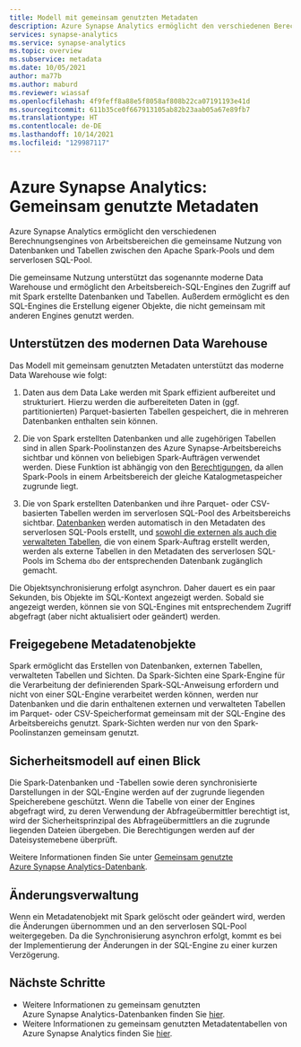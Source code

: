 ```yaml
---
title: Modell mit gemeinsam genutzten Metadaten
description: Azure Synapse Analytics ermöglicht den verschiedenen Berechnungsengines von Arbeitsbereichen die gemeinsame Nutzung von Datenbanken und Tabellen zwischen serverlosen Apache Spark-Pools und dem serverlosen SQL-Pool.
services: synapse-analytics
ms.service: synapse-analytics
ms.topic: overview
ms.subservice: metadata
ms.date: 10/05/2021
author: ma77b
ms.author: maburd
ms.reviewer: wiassaf
ms.openlocfilehash: 4f9feff8a88e5f8058af808b22ca07191193e41d
ms.sourcegitcommit: 611b35ce0f667913105ab82b23aab05a67e89fb7
ms.translationtype: HT
ms.contentlocale: de-DE
ms.lasthandoff: 10/14/2021
ms.locfileid: "129987117"
---
```

# <a name="azure-synapse-analytics-shared-metadata"></a>Azure Synapse Analytics: Gemeinsam genutzte Metadaten

Azure Synapse Analytics ermöglicht den verschiedenen Berechnungsengines von Arbeitsbereichen die gemeinsame Nutzung von Datenbanken und Tabellen zwischen den Apache Spark-Pools und dem serverlosen SQL-Pool.

Die gemeinsame Nutzung unterstützt das sogenannte moderne Data Warehouse und ermöglicht den Arbeitsbereich-SQL-Engines den Zugriff auf mit Spark erstellte Datenbanken und Tabellen. Außerdem ermöglicht es den SQL-Engines die Erstellung eigener Objekte, die nicht gemeinsam mit anderen Engines genutzt werden.

## <a name="support-the-modern-data-warehouse"></a>Unterstützen des modernen Data Warehouse

Das Modell mit gemeinsam genutzten Metadaten unterstützt das moderne Data Warehouse wie folgt:

1. Daten aus dem Data Lake werden mit Spark effizient aufbereitet und strukturiert. Hierzu werden die aufbereiteten Daten in (ggf. partitionierten) Parquet-basierten Tabellen gespeichert, die in mehreren Datenbanken enthalten sein können.

2. Die von Spark erstellten Datenbanken und alle zugehörigen Tabellen sind in allen Spark-Poolinstanzen des Azure Synapse-Arbeitsbereichs sichtbar und können von beliebigen Spark-Aufträgen verwendet werden. Diese Funktion ist abhängig von den [Berechtigungen](#security-model-at-a-glance), da allen Spark-Pools in einem Arbeitsbereich der gleiche Katalogmetaspeicher zugrunde liegt.

3. Die von Spark erstellten Datenbanken und ihre Parquet- oder CSV-basierten Tabellen werden im serverlosen SQL-Pool des Arbeitsbereichs sichtbar. [Datenbanken](database.md) werden automatisch in den Metadaten des serverlosen SQL-Pools erstellt, und [sowohl die externen als auch die verwalteten Tabellen](table.md), die von einem Spark-Auftrag erstellt werden, werden als externe Tabellen in den Metadaten des serverlosen SQL-Pools im Schema `dbo` der entsprechenden Datenbank zugänglich gemacht. 

<!--[INSERT PICTURE]-->

<!--__Figure 1 -__ Supporting the Modern Data Warehouse Pattern with shared metadata-->

Die Objektsynchronisierung erfolgt asynchron. Daher dauert es ein paar Sekunden, bis Objekte im SQL-Kontext angezeigt werden. Sobald sie angezeigt werden, können sie von SQL-Engines mit entsprechendem Zugriff abgefragt (aber nicht aktualisiert oder geändert) werden.

## <a name="shared-metadata-objects"></a>Freigegebene Metadatenobjekte

Spark ermöglicht das Erstellen von Datenbanken, externen Tabellen, verwalteten Tabellen und Sichten. Da Spark-Sichten eine Spark-Engine für die Verarbeitung der definierenden Spark-SQL-Anweisung erfordern und nicht von einer SQL-Engine verarbeitet werden können, werden nur Datenbanken und die darin enthaltenen externen und verwalteten Tabellen im Parquet- oder CSV-Speicherformat gemeinsam mit der SQL-Engine des Arbeitsbereichs genutzt. Spark-Sichten werden nur von den Spark-Poolinstanzen gemeinsam genutzt.

## <a name="security-model-at-a-glance"></a>Sicherheitsmodell auf einen Blick

Die Spark-Datenbanken und -Tabellen sowie deren synchronisierte Darstellungen in der SQL-Engine werden auf der zugrunde liegenden Speicherebene geschützt. Wenn die Tabelle von einer der Engines abgefragt wird, zu deren Verwendung der Abfrageübermittler berechtigt ist, wird der Sicherheitsprinzipal des Abfrageübermittlers an die zugrunde liegenden Dateien übergeben. Die Berechtigungen werden auf der Dateisystemebene überprüft.

Weitere Informationen finden Sie unter [Gemeinsam genutzte Azure Synapse Analytics-Datenbank](database.md).

## <a name="change-maintenance"></a>Änderungsverwaltung

Wenn ein Metadatenobjekt mit Spark gelöscht oder geändert wird, werden die Änderungen übernommen und an den serverlosen SQL-Pool weitergegeben. Da die Synchronisierung asynchron erfolgt, kommt es bei der Implementierung der Änderungen in der SQL-Engine zu einer kurzen Verzögerung.

## <a name="next-steps"></a>Nächste Schritte

- Weitere Informationen zu gemeinsam genutzten Azure Synapse Analytics-Datenbanken finden Sie [hier](database.md).
- Weitere Informationen zu gemeinsam genutzten Metadatentabellen von Azure Synapse Analytics finden Sie [hier](table.md).

